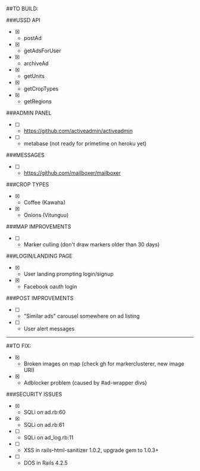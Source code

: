 ##TO BUILD:

###USSD API
- [x] - postAd
- [x] - getAdsForUser
- [x] - archiveAd
- [x] - getUnits
- [x] - getCropTypes
- [x] - getRegions

###ADMIN PANEL
- [ ] - https://github.com/activeadmin/activeadmin
- [ ] - metabase (not ready for primetime on heroku yet)

###MESSAGES
- [ ] - https://github.com/mailboxer/mailboxer

###CROP TYPES
- [x] - Coffee (Kawaha)
- [x] - Onions (Vitunguu)

###MAP IMPROVEMENTS
- [ ] - Marker culling (don't draw markers older than 30 days)

###LOGIN/LANDING PAGE
- [x] - User landing prompting login/signup
- [x] - Facebook oauth login

###POST IMPROVEMENTS
- [ ] - "Similar ads" carousel somewhere on ad listing
- [ ] - User alert messages

---------------------

##TO FIX:

- [x] - Broken images on map (check gh for markerclusterer, new image URI)
- [x] - Adblocker problem (caused by #ad-wrapper divs)

###SECURITY ISSUES
- [x] - SQLi on ad.rb:60
- [x] - SQLi on ad.rb:61
- [ ] - SQLi on ad_log.rb:11
- [ ] - XSS in rails-html-sanitizer 1.0.2, upgrade gem to 1.0.3+
- [ ] - DOS in Rails 4.2.5
